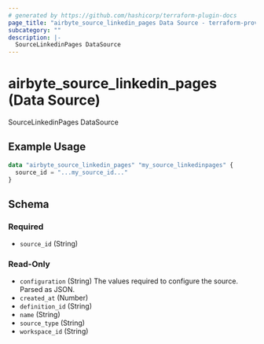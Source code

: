 ```yaml
---
# generated by https://github.com/hashicorp/terraform-plugin-docs
page_title: "airbyte_source_linkedin_pages Data Source - terraform-provider-airbyte"
subcategory: ""
description: |-
  SourceLinkedinPages DataSource
---
```


# airbyte_source_linkedin_pages (Data Source)

SourceLinkedinPages DataSource

## Example Usage

```terraform
data "airbyte_source_linkedin_pages" "my_source_linkedinpages" {
  source_id = "...my_source_id..."
}
```

<!-- schema generated by tfplugindocs -->
## Schema

### Required

- `source_id` (String)

### Read-Only

- `configuration` (String) The values required to configure the source. Parsed as JSON.
- `created_at` (Number)
- `definition_id` (String)
- `name` (String)
- `source_type` (String)
- `workspace_id` (String)
